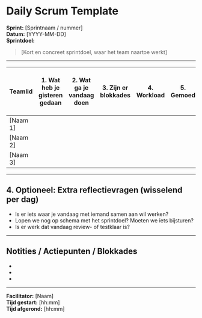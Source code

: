 # Daily Scrum Template

**Sprint:** [Sprintnaam / nummer]  
**Datum:** [YYYY-MM-DD]  
**Sprintdoel:**  
> [Kort en concreet sprintdoel, waar het team naartoe werkt]

---

| Teamlid  | 1. Wat heb je gisteren gedaan | 2. Wat ga je vandaag doen | 3. Zijn er blokkades | 4. Workload | 5. Gemoed | 6. Wil je nog wat kwijt |
| -------- | ----------------------------- | ------------------------- | -------------------- | ----------- | --------- | ----------------------- |
| [Naam 1] |                               |                           |                      |             |           |                         |
| [Naam 2] |                               |                           |                      |             |           |                         |
| [Naam 3] |                               |                           |                      |             |           |                         |

---

## 4. Optioneel: Extra reflectievragen (wisselend per dag)

- Is er iets waar je vandaag met iemand samen aan wil werken?  
- Lopen we nog op schema met het sprintdoel? Moeten we iets bijsturen?  
- Is er werk dat vandaag review- of testklaar is?

---

## Notities / Actiepunten / Blokkades

-  
-  
-  

---

**Facilitator:** [Naam]  
**Tijd gestart:** [hh:mm]  
**Tijd afgerond:** [hh:mm]
